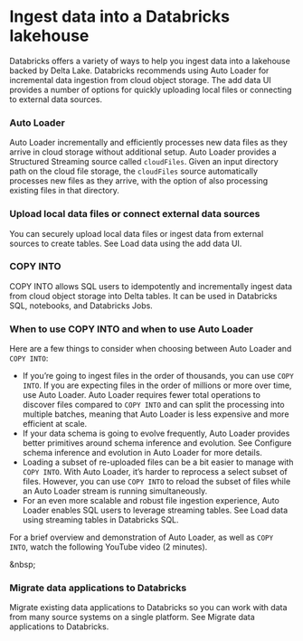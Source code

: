 # Ingest data into a Databricks lakehouse

Databricks offers a variety of ways to help you ingest data into a lakehouse backed by Delta Lake. Databricks recommends using Auto Loader for incremental data ingestion from cloud object storage. The add data UI provides a number of options for quickly uploading local files or connecting to external data sources.

### Auto Loader

Auto Loader incrementally and efficiently processes new data files as they arrive in cloud storage without additional setup. Auto Loader provides a Structured Streaming source called `cloudFiles`. Given an input directory path on the cloud file storage, the `cloudFiles` source automatically processes new files as they arrive, with the option of also processing existing files in that directory.

### Upload local data files or connect external data sources

You can securely upload local data files or ingest data from external sources to create tables. See Load data using the add data UI.

### COPY INTO

COPY INTO allows SQL users to idempotently and incrementally ingest data from cloud object storage into Delta tables. It can be used in Databricks SQL, notebooks, and Databricks Jobs.

### When to use COPY INTO and when to use Auto Loader

Here are a few things to consider when choosing between Auto Loader and `COPY INTO`:

* If you’re going to ingest files in the order of thousands, you can use `COPY INTO`. If you are expecting files in the order of millions or more over time, use Auto Loader. Auto Loader requires fewer total operations to discover files compared to `COPY INTO` and can split the processing into multiple batches, meaning that Auto Loader is less expensive and more efficient at scale.
* If your data schema is going to evolve frequently, Auto Loader provides better primitives around schema inference and evolution. See Configure schema inference and evolution in Auto Loader for more details.
* Loading a subset of re-uploaded files can be a bit easier to manage with `COPY INTO`. With Auto Loader, it’s harder to reprocess a select subset of files. However, you can use `COPY INTO` to reload the subset of files while an Auto Loader stream is running simultaneously.
* For an even more scalable and robust file ingestion experience, Auto Loader enables SQL users to leverage streaming tables. See Load data using streaming tables in Databricks SQL.

For a brief overview and demonstration of Auto Loader, as well as `COPY INTO`, watch the following YouTube video (2 minutes).

\&nbsp;

### Migrate data applications to Databricks

Migrate existing data applications to Databricks so you can work with data from many source systems on a single platform. See Migrate data applications to Databricks.
